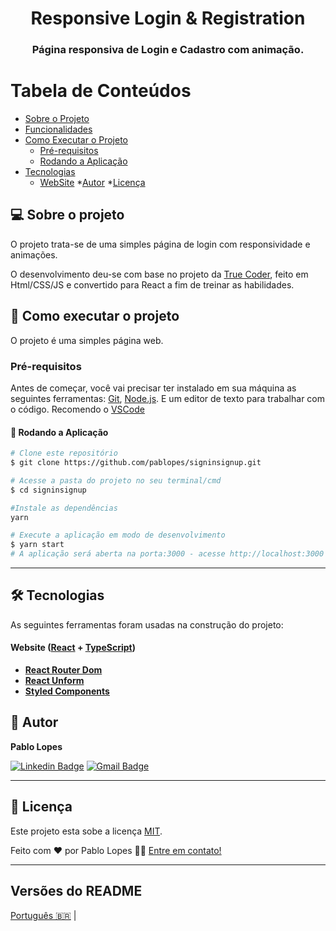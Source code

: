 <h1 align="center">
  Responsive Login & Registration
</h1>

<h3 align="center">
  Página responsiva de Login e Cadastro com animação.
</h3>

Tabela de Conteúdos
=================
<!--ts-->
  * [Sobre o Projeto](#-sobre-o-projeto)
  * [Funcionalidades](#-funcionalidades)
  * [Como Executar o Projeto](#-como-executar-o-projeto)
    * [Pré-requisitos](#-pré-requisitos)
    * [Rodando a Aplicação](#-rodando-a-aplicação)
  * [Tecnologias](#-tecnologias)
    * [WebSite](#user-content-website--react----typescript)
    *[Autor](#-autor)
    *[Licença](#user-content-licença)
<!--te-->
## 💻 Sobre o projeto

O projeto trata-se de uma simples página de login com responsividade e animações.

O desenvolvimento deu-se com base no projeto da [True Coder](https://www.youtube.com/watch?v=piG91X4sV2U), feito em Html/CSS/JS e convertido para React a fim de treinar as habilidades.

## 🚀 Como executar o projeto
O projeto é uma simples página web.

### Pré-requisitos
Antes de começar, você vai precisar ter instalado em sua máquina as seguintes ferramentas:
[Git](https://git-scm.com),
[Node.js](https://nodejs.org/en/).
E um editor de texto para trabalhar com o código. Recomendo o [VSCode](https://code.visualstudio.com/)

#### 🎲 Rodando a Aplicação
```bash
# Clone este repositório
$ git clone https://github.com/pablopes/signinsignup.git
```
```bash
# Acesse a pasta do projeto no seu terminal/cmd
$ cd signinsignup
```
```bash
#Instale as dependências
yarn
```
```bash
# Execute a aplicação em modo de desenvolvimento
$ yarn start
# A aplicação será aberta na porta:3000 - acesse http://localhost:3000
```
---

## 🛠 Tecnologias

As seguintes ferramentas foram usadas na construção do projeto:

#### **Website**  ([React](https://reactjs.org/)  +  [TypeScript](https://www.typescriptlang.org/))

-   **[React Router Dom](https://reactrouter.com/web/guides/quick-start)**
-   **[React Unform](https://unform.dev/)**
-   **[Styled Components](https://styled-components.com/)**

## 🦸 Autor
<b>Pablo Lopes</b>

 [![Linkedin Badge](https://img.shields.io/badge/-Pablo-blue?style=flat-square&logo=Linkedin&logoColor=white&link=https://www.linkedin.com/in/pablopes/)](https://www.linkedin.com/in/pablopes/)
[![Gmail Badge](https://img.shields.io/badge/-pablo.infolopes@gmail.com-c14438?style=flat-square&logo=Gmail&logoColor=white&link=mailto:pablo.infolopes@gmail.com)](mailto:pablo.infolopes@gmail.com)

---

## 📝 Licença

Este projeto esta sobe a licença [MIT](./LICENSE).

Feito com ❤️ por Pablo Lopes 👋🏽 [Entre em contato!](https://www.linkedin.com/in/pablopes/)

---

##  Versões do README

[Português 🇧🇷](./README.md)  |
